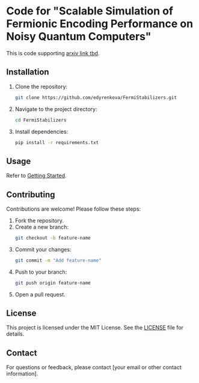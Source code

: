 # Code for "Scalable Simulation of Fermionic Encoding Performance on Noisy Quantum Computers"

This is code supporting [arxiv link tbd]().

## Installation

1. Clone the repository:
    ```bash
    git clone https://github.com/edyrenkova/FermiStabilizers.git
    ```
2. Navigate to the project directory:
    ```bash
    cd FermiStabilizers
    ```
3. Install dependencies:
    ```bash
    pip install -r requirements.txt
    ```

## Usage

Refer to [Getting Started](/getting_started.ipynb).

## Contributing

Contributions are welcome! Please follow these steps:

1. Fork the repository.
2. Create a new branch:
    ```bash
    git checkout -b feature-name
    ```
3. Commit your changes:
    ```bash
    git commit -m "Add feature-name"
    ```
4. Push to your branch:
    ```bash
    git push origin feature-name
    ```
5. Open a pull request.

## License

This project is licensed under the MIT License. See the [LICENSE](LICENSE.md) file for details.

## Contact

For questions or feedback, please contact [your email or other contact information].
